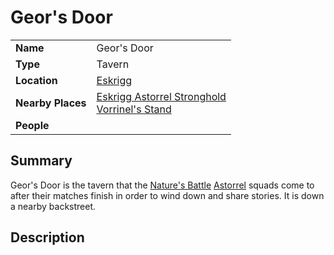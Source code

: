 # Geor's Door

|||
| --- | --- |
| **Name** | Geor's Door | place.4
| **Type** | Tavern |
| **Location** | [Eskrigg](../../settlements/cities/eskrigg.md) |
| **Nearby Places** | [Eskrigg Astorrel Stronghold](../../settlements/strongholds/eskrigg-astorrel-stronghold.md)<br>[Vorrinel's Stand](../government/vorrinels-stand.md) |
| **People** | |

## Summary

Geor's Door is the tavern that the [Nature's Battle](../../../mechanics/roleplay/natures-battle.md) [Astorrel](../../../organisations/government/astorrel/astorrel.md) squads come to after their matches finish in order to wind down and share stories. It is down a nearby backstreet.

## Description
